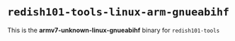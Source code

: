 # `redish101-tools-linux-arm-gnueabihf`

This is the **armv7-unknown-linux-gnueabihf** binary for `redish101-tools`
